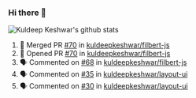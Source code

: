 ### Hi there 👋

<!--
**kuldeepkeshwar/kuldeepkeshwar** is a ✨ _special_ ✨ repository because its `README.md` (this file) appears on your GitHub profile.

Here are some ideas to get you started:

- 🔭 I’m currently working on ...
- 🌱 I’m currently learning ...
- 👯 I’m looking to collaborate on ...
- 🤔 I’m looking for help with ...
- 💬 Ask me about ...
- 📫 How to reach me: ...
- 😄 Pronouns: ...
- ⚡ Fun fact: ...
-->
![Kuldeep Keshwar's github stats](https://github-readme-stats.vercel.app/api?username=kuldeepkeshwar&show_icons=true)

<!--START_SECTION:activity-->
1. 🎉 Merged PR [#70](https://github.com//kuldeepkeshwar/filbert-js/pull/70) in [kuldeepkeshwar/filbert-js](https://github.com//kuldeepkeshwar/filbert-js)
2. 💪 Opened PR [#70](https://github.com//kuldeepkeshwar/filbert-js/pull/70) in [kuldeepkeshwar/filbert-js](https://github.com//kuldeepkeshwar/filbert-js)
3. 🗣 Commented on [#68](https://github.com//kuldeepkeshwar/filbert-js/issues/68) in [kuldeepkeshwar/filbert-js](https://github.com//kuldeepkeshwar/filbert-js)
4. 🗣 Commented on [#35](https://github.com//kuldeepkeshwar/layout-ui/issues/35) in [kuldeepkeshwar/layout-ui](https://github.com//kuldeepkeshwar/layout-ui)
5. 🗣 Commented on [#30](https://github.com//kuldeepkeshwar/layout-ui/issues/30) in [kuldeepkeshwar/layout-ui](https://github.com//kuldeepkeshwar/layout-ui)
<!--END_SECTION:activity-->

